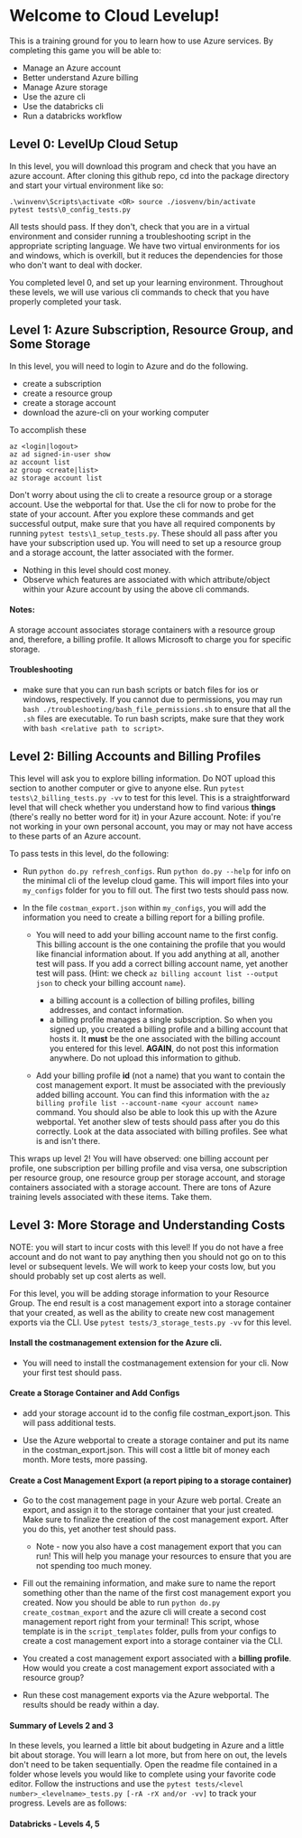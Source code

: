 # Welcome to Cloud Levelup!

This is a training ground for you to learn how to use Azure services. By completing this game you will be able to:

- Manage an Azure account
- Better understand Azure billing
- Manage Azure storage
- Use the azure cli
- Use the databricks cli
- Run a databricks workflow

## Level 0: LevelUp Cloud Setup

In this level, you will download this program and check that you have an azure account. After cloning this github repo, cd into the package directory and start your virtual environment like so: 

```
.\winvenv\Scripts\activate <OR> source ./iosvenv/bin/activate
pytest tests\0_config_tests.py
```

All tests should pass. If they don't, check that you are in a virtual environment and consider running a troubleshooting script in the appropriate scripting language. We have two virtual environments for ios and windows, which is overkill, but it reduces the dependencies for those who don't want to deal with docker.

You completed level 0, and set up your learning environment. Throughout these levels, we will use various cli commands to check that you have properly completed your task.

## Level 1: Azure Subscription, Resource Group, and Some Storage

In this level, you will need to login to Azure and do the following.
- create a subscription
- create a resource group
- create a storage account
- download the azure-cli on your working computer

To accomplish these 

```
az <login|logout>
az ad signed-in-user show
az account list
az group <create|list>
az storage account list
```
Don't worry about using the cli to create a resource group or a storage account. Use the webportal for that. Use the cli for now to probe for the state of your account. After you explore these commands and get successful output, make sure that you have all required components by running `pytest tests\1_setup_tests.py`. These should all pass after you have your subscription used up. You will need to set up a resource group and a storage account, the latter associated with the former.
- Nothing in this level should cost money.
- Observe which features are associated with which attribute/object within your Azure account by using the above cli commands.

#### Notes:

A storage account associates storage containers with a resource group and, therefore, a billing profile. It allows Microsoft to charge you for specific storage.

#### Troubleshooting

- make sure that you can run bash scripts or batch files for ios or windows, respectively. If you cannot due to permissions, you may run `bash ./troubleshooting/bash_file_permissions.sh` to ensure that all the `.sh` files are executable. To run bash scripts, make sure that they work with `bash <relative path to script>`.

## Level 2: Billing Accounts and Billing Profiles

This level will ask you to explore billing information. Do NOT upload this section to another computer or give to anyone else. Run `pytest tests\2_billing_tests.py -vv` to test for this level. This is a straightforward level that will check whether you understand how to find various __things__ (there's really no better word for it) in your Azure account. Note: if you're not working in your own personal account, you may or may not have access to these parts of an Azure account.

To pass tests in this level, do the following:

- Run `python do.py refresh_configs`. Run `python do.py --help` for info on the minimal cli of the levelup cloud game. This will import files into your `my_configs` folder for you to fill out. The first two tests should pass now.

- In the file `costman_export.json` within `my_configs`, you will add the information you need to create a billing report for a billing profile.

    - You will need to add your billing account name to the first config. This billing account is the one containing the profile that you would like financial information about. If you add anything at all, another test will pass. If you add a correct billing account name, yet another test will pass. (Hint: we check `az billing account list --output json` to check your billing account `name`).
        - a billing account is a collection of billing profiles, billing addresses, and contact information.
        - a billing profile manages a single subscription. So when you signed up, you created a billing profile and a billing account that hosts it. It __must__ be the one associated with the billing account you entered for this level. __AGAIN__, do not post this information anywhere. Do not upload this information to github.

    - Add your billing profile __id__ (not a name) that you want to contain the cost management export. It must be associated with the previously added billing account. You can find this information with the `az billing profile list --account-name <your account name>` command. You should also be able to look this up with the Azure webportal. Yet another slew of tests should pass after you do this correctly. Look at the data associated with billing profiles. See what is and isn't there.

This wraps up level 2! You will have observed: one billing account per profile, one subscription per billing profile and visa versa, one subscription per resource group, one resource group per storage account, and storage containers associated with a storage account. There are tons of Azure training levels associated with these items. Take them.

## Level 3: More Storage and Understanding Costs

NOTE: you will start to incur costs with this level! If you do not have a free account and do not want to pay anything then you should not go on to this level or subsequent levels. We will work to keep your costs low, but you should probably set up cost alerts as well.

For this level, you will be adding storage information to your Resource Group. The end result is a cost management export into a storage container that your created, as well as the ability to create new cost management exports via the CLI. Use `pytest tests/3_storage_tests.py -vv` for this level.

#### Install the costmanagement extension for the Azure cli.

- You will need to install the costmanagement extension for your cli. Now your first test should pass.

#### Create a Storage Container and Add Configs

- add your storage account id to the config file costman_export.json. This will pass additional tests.

- Use the Azure webportal to create a storage container and put its name in the costman_export.json. This will cost a little bit of money each month. More tests, more passing.

#### Create a Cost Management Export (a report piping to a storage container)

- Go to the cost management page in your Azure web portal. Create an export, and assign it to the storage container that your just created. Make sure to finalize the creation of the cost management export. After you do this, yet another test should pass.
    - Note - now you also have a cost management export that you can run! This will help you manage your resources to ensure that you are not spending too much money.

- Fill out the remaining information, and make sure to name the report something other than the name of the first cost management export you created. Now you should be able to run `python do.py create_costman_export` and the azure cli will create a second cost management report right from your terminal! This script, whose template is in the `script_templates` folder, pulls from your configs to create a cost management export into a storage container via the CLI.

- You created a cost management export associated with a __billing profile__. How would you create a cost management export associated with a resource group?

- Run these cost management exports via the Azure webportal. The results should be ready within a day.

#### Summary of Levels 2 and 3
In these levels, you learned a little bit about budgeting in Azure and a little bit about storage. You will learn a lot more, but from here on out, the levels don't need to be taken sequentially. Open the readme file contained in a folder whose levels you would like to complete using your favorite code editor. Follow the instructions and use the `pytest tests/<level number>_<levelname>_tests.py [-rA -rX and/or -vv]` to track your progress. Levels are as follows:

#### Databricks - Levels 4, 5